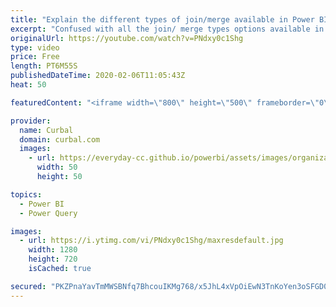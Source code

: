 ```yaml
---
title: "Explain the different types of join/merge available in Power BI/ Excel"
excerpt: "Confused with all the join/ merge types options available in Power BI Desktop? No  worries, we explain all types in detail here.  If I say: Left Anti, or Full Outer, do you know immediately what it is or do you think I am calling you bad names?   Every time I created a merge in Power BI Desktop or Excel,"
originalUrl: https://youtube.com/watch?v=PNdxy0c1Shg
type: video
price: Free
length: PT6M55S
publishedDateTime: 2020-02-06T11:05:43Z
heat: 50

featuredContent: "<iframe width=\"800\" height=\"500\" frameborder=\"0\" src=\"https://www.youtube.com/embed/PNdxy0c1Shg\" allow=\"accelerometer; autoplay; encrypted-media; gyroscope; picture-in-picture\" allowfullscreen></iframe>"

provider:
  name: Curbal
  domain: curbal.com
  images:
    - url: https://everyday-cc.github.io/powerbi/assets/images/organizations/curbal.com-50x50.jpg
      width: 50
      height: 50

topics:
  - Power BI
  - Power Query

images:
  - url: https://i.ytimg.com/vi/PNdxy0c1Shg/maxresdefault.jpg
    width: 1280
    height: 720
    isCached: true

secured: "PKZPnaYavTmMWSBNfq7BhcouIKMg768/x5JhL4xVpOiEwN3TnKoYen3oSFGD0ifo+fzlU0wMVd1VcHZOafqejqUWrkjW1TL7XKmtxP3xVfF1DgXlx0Bfl4kghxsr1KJR1pcZg8FSc7xeSEFzTnQYee6PRWG4TjpPWzT6J+lXzdy+X+cD6xhUOSLSt1m0EE9U/HAkFLtKIm9BRzuxqoIDjZNR8xxGoeG4Vq4a4+rMs4fv3sUhY5Vh5ryATzxS69NLFDWogHqqAa9xhkkbpHMsJfSPY78Sh/BlfG0U3+6059gVzqHy0vR0IisfYxsHQKozEhYQ2HjRg13IEI04eZyq0Yd/vnjgOg3BsGY4m3D0CeMiUSrr8rPStGU9Qv+ZvAG6QhBxOaUANnvVuzjrw1v4RZw911jNejaFSoCK85LnC7I=;RvMdCYDZmREPvYg43q8rYg=="
---
```


